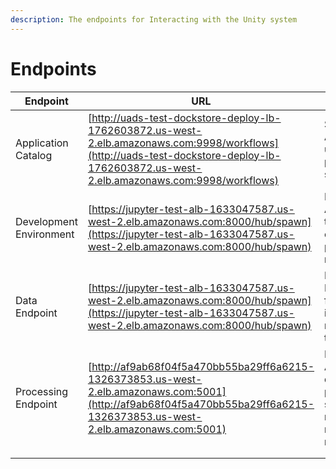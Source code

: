 ```yaml
---
description: The endpoints for Interacting with the Unity system
---
```


# Endpoints

| Endpoint                | URL                                                                                                                                                                                      | Usage                                                                                               | Tutorial |
| ----------------------- | ---------------------------------------------------------------------------------------------------------------------------------------------------------------------------------------- | --------------------------------------------------------------------------------------------------- | -------- |
| Application Catalog     | [http://uads-test-dockstore-deploy-lb-1762603872.us-west-2.elb.amazonaws.com:9998/workflows](http://uads-test-dockstore-deploy-lb-1762603872.us-west-2.elb.amazonaws.com:9998/workflows) | Storage of Applications for usage in the processing system.                                         | TBD      |
| Development Environment | [https://jupyter-test-alb-1633047587.us-west-2.elb.amazonaws.com:8000/hub/spawn](https://jupyter-test-alb-1633047587.us-west-2.elb.amazonaws.com:8000/hub/spawn)                         | Develop Applications for the application catalog. low-level process/execution management.           | TBD      |
| Data Endpoint           | [https://jupyter-test-alb-1633047587.us-west-2.elb.amazonaws.com:8000/hub/spawn](https://jupyter-test-alb-1633047587.us-west-2.elb.amazonaws.com:8000/hub/spawn)                         | Data Access and Processing API for finding data of interest and requesting transformations          | TBD      |
| Processing Endpoint     | [http://af9ab68f04f5a470bb55ba29ff6a6215-1326373853.us-west-2.elb.amazonaws.com:5001](http://af9ab68f04f5a470bb55ba29ff6a6215-1326373853.us-west-2.elb.amazonaws.com:5001)               | Request Application deployment to the processing system, execute, monitor and retrieve job results. | TBD      |
|                         |                                                                                                                                                                                          |                                                                                                     |          |
|                         |                                                                                                                                                                                          |                                                                                                     |          |
